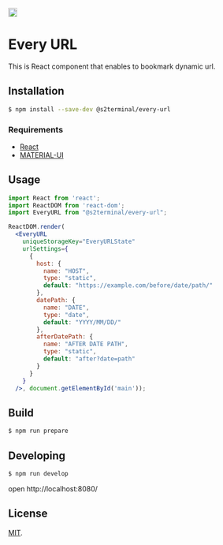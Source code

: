 <a href="https://badge.fury.io/js/%40s2terminal%2Fevery-url"><img src="https://badge.fury.io/js/%40s2terminal%2Fevery-url.svg" alt="npm version" height="18"></a>

# Every URL
This is React component that enables to bookmark dynamic url.

## Installation
```bash
$ npm install --save-dev @s2terminal/every-url
```

### Requirements
- [React](https://github.com/facebook/react/)
- [MATERIAL\-UI](https://github.com/mui-org/material-ui)

## Usage
```jsx
import React from 'react';
import ReactDOM from 'react-dom';
import EveryURL from "@s2terminal/every-url";

ReactDOM.render(
  <EveryURL
    uniqueStorageKey="EveryURLState"
    urlSettings={
      {
        host: {
          name: "HOST",
          type: "static",
          default: "https://example.com/before/date/path/"
        },
        datePath: {
          name: "DATE",
          type: "date",
          default: "YYYY/MM/DD/"
        },
        afterDatePath: {
          name: "AFTER DATE PATH",
          type: "static",
          default: "after?date=path"
        }
      }
    }
  />, document.getElementById('main'));

```


## Build

```bash
$ npm run prepare
```

## Developing

```bash
$ npm run develop
```
open http://localhost:8080/

## License
[MIT](LICENSE).
